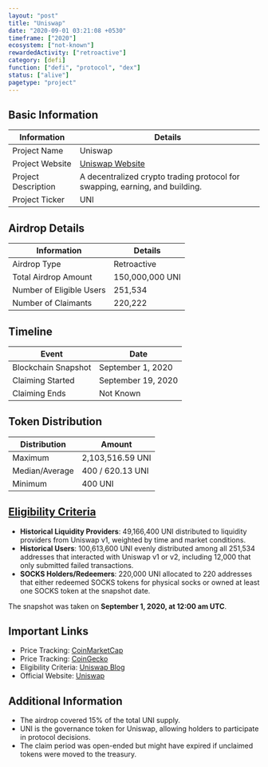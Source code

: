 ```yaml
---
layout: "post"
title: "Uniswap"
date: "2020-09-01 03:21:08 +0530"
timeframe: ["2020"]
ecosystem: ["not-known"]
rewardedActivity: ["retroactive"]
category: [defi]
function: ["defi", "protocol", "dex"]
status: ["alive"]
pagetype: "project"
---
```


## Basic Information

| Information         | Details                                                                      |
| ------------------- | ---------------------------------------------------------------------------- |
| Project Name        | Uniswap                                                                      |
| Project Website     | [Uniswap Website](https://uniswap.org/)                                      |
| Project Description | A decentralized crypto trading protocol for swapping, earning, and building. |
| Project Ticker      | UNI                                                                          |

## Airdrop Details

| Information              | Details         |
| ------------------------ | --------------- |
| Airdrop Type             | Retroactive     |
| Total Airdrop Amount     | 150,000,000 UNI |
| Number of Eligible Users | 251,534         |
| Number of Claimants      | 220,222         |

## Timeline

| Event               | Date               |
| ------------------- | ------------------ |
| Blockchain Snapshot | September 1, 2020  |
| Claiming Started    | September 19, 2020 |
| Claiming Ends       | Not Known          |

## Token Distribution

| Distribution   | Amount           |
| -------------- | ---------------- |
| Maximum        | 2,103,516.59 UNI |
| Median/Average | 400 / 620.13 UNI |
| Minimum        | 400 UNI          |

## [Eligibility Criteria](https://blog.uniswap.org/uni)

- **Historical Liquidity Providers**: 49,166,400 UNI distributed to liquidity providers from Uniswap v1, weighted by time and market conditions.
- **Historical Users**: 100,613,600 UNI evenly distributed among all 251,534 addresses that interacted with Uniswap v1 or v2, including 12,000 that only submitted failed transactions.
- **SOCKS Holders/Redeemers**: 220,000 UNI allocated to 220 addresses that either redeemed SOCKS tokens for physical socks or owned at least one SOCKS token at the snapshot date.

The snapshot was taken on **September 1, 2020, at 12:00 am UTC**.

## Important Links

- Price Tracking: [CoinMarketCap](https://coinmarketcap.com/currencies/uniswap)
- Price Tracking: [CoinGecko](https://www.coingecko.com/en/coins/uniswap)
- Eligibility Criteria: [Uniswap Blog](https://blog.uniswap.org/uni)
- Official Website: [Uniswap](https://uniswap.org/)

## Additional Information

- The airdrop covered 15% of the total UNI supply.
- UNI is the governance token for Uniswap, allowing holders to participate in protocol decisions.
- The claim period was open-ended but might have expired if unclaimed tokens were moved to the treasury.